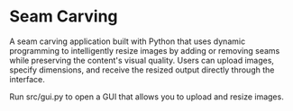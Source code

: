 # Seam Carving

A seam carving application built with Python that uses dynamic programming to intelligently resize images by adding or removing seams while preserving the content's visual quality. Users can upload images, specify dimensions, and receive the resized output directly through the interface.

Run src/gui.py to open a GUI that allows you to upload and resize images.
